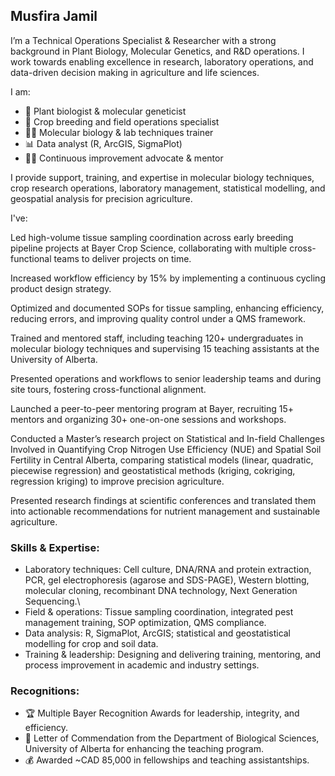 ## Musfira Jamil

I’m a Technical Operations Specialist & Researcher with a strong background in Plant Biology, Molecular Genetics, and R&D operations. I work towards enabling excellence in research, laboratory operations, and data-driven decision making in agriculture and life sciences.

I am:

- 🧬 Plant biologist & molecular geneticist
- 🌱 Crop breeding and field operations specialist
- 👩‍🔬 Molecular biology & lab techniques trainer
- 📊 Data analyst (R, ArcGIS, SigmaPlot)
- 👩‍💻 Continuous improvement advocate & mentor

I provide support, training, and expertise in molecular biology techniques, crop research operations, laboratory management, statistical modelling, and geospatial analysis for precision agriculture.

I've:

Led high-volume tissue sampling coordination across early breeding pipeline projects at Bayer Crop Science, collaborating with multiple cross-functional teams to deliver projects on time.

Increased workflow efficiency by 15% by implementing a continuous cycling product design strategy.

Optimized and documented SOPs for tissue sampling, enhancing efficiency, reducing errors, and improving quality control under a QMS framework.

Trained and mentored staff, including teaching 120+ undergraduates in molecular biology techniques and supervising 15 teaching assistants at the University of Alberta.

Presented operations and workflows to senior leadership teams and during site tours, fostering cross-functional alignment.

Launched a peer-to-peer mentoring program at Bayer, recruiting 15+ mentors and organizing 30+ one-on-one sessions and workshops.

Conducted a Master’s research project on Statistical and In-field Challenges Involved in Quantifying Crop Nitrogen Use Efficiency (NUE) and Spatial Soil Fertility in Central Alberta, comparing statistical models (linear, quadratic, piecewise regression) and geostatistical methods (kriging, cokriging, regression kriging) to improve precision agriculture.

Presented research findings at scientific conferences and translated them into actionable recommendations for nutrient management and sustainable agriculture.

### Skills & Expertise:

- Laboratory techniques: Cell culture, DNA/RNA and protein extraction, PCR, gel electrophoresis (agarose and SDS-PAGE), Western blotting, molecular cloning, recombinant DNA technology, Next Generation Sequencing.\
- Field & operations: Tissue sampling coordination, integrated pest management training, SOP optimization, QMS compliance.
- Data analysis: R, SigmaPlot, ArcGIS; statistical and geostatistical modelling for crop and soil data.
- Training & leadership: Designing and delivering training, mentoring, and process improvement in academic and industry settings.

### Recognitions:

- 🏆 Multiple Bayer Recognition Awards for leadership, integrity, and efficiency.
- 📜 Letter of Commendation from the Department of Biological Sciences, University of Alberta for enhancing the teaching program.
- 💰 Awarded ~CAD 85,000 in fellowships and teaching assistantships.

<!--
**Musfira992/Musfira992** is a ✨ _special_ ✨ repository because its `README.md` (this file) appears on your GitHub profile.

Here are some ideas to get you started:

- 🔭 I’m currently working on ...
- 🌱 I’m currently learning ...
- 👯 I’m looking to collaborate on ...
- 🤔 I’m looking for help with ...
- 💬 Ask me about ...
- 📫 How to reach me: ...
- 😄 Pronouns: ...
- ⚡ Fun fact: ...
-->
